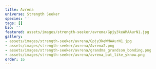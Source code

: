 ```yaml
---
title: Avrena
universe: Strength Seeker
species: ''
tags: []
bio: ''
featured: assets/images/strength-seeker/avrena/Gpjy3keWMAAurN1.jpg
gallery:
- assets/images/strength-seeker/avrena/Gpjy3keWMAAurN1.jpg
- assets/images/strength-seeker/avrena/Avrena2.png
- assets/images/strength-seeker/avrena/grandma_grandson_bonding.png
- assets/images/strength-seeker/avrena/avrena_but_like_yknow.png
order: 16
---
```

